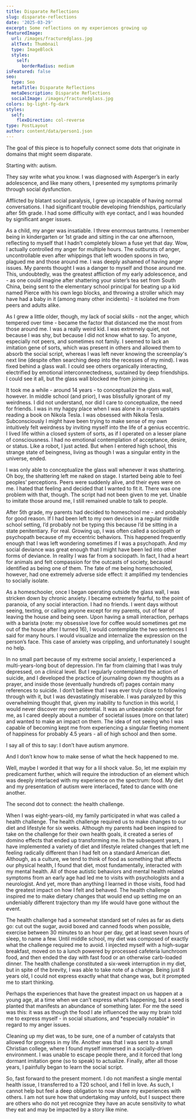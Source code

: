 ```yaml
---
title: Disparate Reflections
slug: disparate-reflections
date: '2025-03-29'
excerpt: Some reflections on my experiences growing up
featuredImage:
  url: /images/fracturedglass.jpg
  altText: Thumbnail
  type: ImageBlock
  styles:
    self:
      borderRadius: medium
isFeatured: false
seo:
  type: Seo
  metaTitle: Disparate Reflections
  metaDescription: Disparate Reflections
  socialImage: /images/fracturedglass.jpg
colors: bg-light-fg-dark
styles:
  self:
    flexDirection: col-reverse
type: PostLayout
author: content/data/person1.json
---
```

The goal of this piece is to hopefully connect some dots that originate in domains that might seem disparate.

Starting with: autism.

They say write what you know. I was diagnosed with Asperger’s in early adolescence, and like many others, I presented my symptoms primarily through social dysfunction. 

Afflicted by blatant social paralysis, I grew up incapable of having normal conversations. I had significant trouble developing friendships, particularly after 5th grade. I had some difficulty with eye contact, and I was hounded by significant anger issues. 

As a child, my anger was insatiable. I threw enormous tantrums. I remember being in kindergarten or 1st grade and sitting in the car one afternoon, reflecting to myself that I hadn’t completely blown a fuse yet that day. Wow, I actually controlled my anger for multiple hours. The outbursts of anger, uncontrollable even after whippings that left wooden spoons in two, plagued me and those around me. I was deeply ashamed of having anger issues. My parents thought I was a danger to myself and those around me. This, undoubtedly, was the greatest affliction of my early adolescence, and  - as one could imagine after shattering your sister’s tea set from South China, being sent to the elementary school principal for beating up a kid named Pierce with his own lego blocks, and throwing a stroller which may have had a baby in it (among many other incidents) - it isolated me from peers and adults alike.

As I grew a little older, though, my lack of social skills - not the anger, which tempered over time - became the factor that distanced me the most from those around me. I was a really weird kid. I was extremely quiet, not because I was shy, but because I did not know what to say. To anyone, especially not peers, and sometimes not family. I seemed to lack an imitation gene of sorts, which was present in others and allowed them to absorb the social script, whereas I was left never knowing the screenplay's next line (despite often searching deep into the recesses of my mind). I was fixed behind a glass wall. I could see others organically interacting, electrified by emotional interconnectedness, sustained by deep friendships. I could see it all, but the glass wall blocked me from joining in.

It took me a while - around 14 years - to conceptualize the glass wall, however. In middle school (and prior), I was blissfully ignorant of my weirdness. I did not understand, nor did I care to conceptualize, the need for friends. I was in my happy place when I was alone in a room upstairs reading a book on Nikola Tesla. I was obsessed with Nikola Tesla. Subconsciously I might have been trying to make sense of my own intuitively felt weirdness by inviting myself into the life of a genius eccentric. I lived life within a closed system of sorts, as if I operated on a lesser plane of consciousness. I had no emotional contemplation of acceptance, desire, or status. Like a robot, I just acted. But when I entered high school, this strange state of beingness, living as though I was a singular entity in the universe, ended.

I was only able to conceptualize the glass wall whenever it was shattering. Oh boy, the shattering left me naked on stage. I started being able to feel peoples’ perceptions. Peers were suddenly alive, and their eyes were on me. I hated that feeling and decided that I wanted to fit it. There was one problem with that, though. The script had not been given to me yet. Unable to imitate those around me, I still remained unable to talk to people.

After 5th grade, my parents had decided to homeschool me - and probably for good reason. If I had been left to my own devices in a regular middle school setting, I’d probably not be typing this because I’d be sitting in a state penitentiary. For real. Growing up, I was often called a sociopath or psychopath because of my eccentric behaviors. This happened frequently enough that I was left wondering sometimes if I was a psychopath. And my social deviance was great enough that I might have been led into other forms of deviance. In reality I was far from a sociopath. In fact, I had a heart for animals and felt compassion for the outcasts of society, becauseI identified as being one of them. The fate of me being homeschooled, however, had one extremely adverse side effect: it amplified my tendencies to socially isolate. 

As a homeschooler, once I began operating outside the glass wall, I was stricken down by chronic anxiety. I became extremely fearful, to the point of paranoia, of any social interaction. I had no friends. I went days without seeing, texting, or calling anyone except for my parents, out of fear of leaving the house and being seen. Upon having a small interaction, perhaps with a barista (note: my obsessive love for coffee would sometimes get me out of the house after I turned 16), I would contemplate the two sentences I said for many hours. I would visualize and internalize the expression on the person’s face. This case of anxiety was crippling, and unfortunately I sought no help.

In no small part because of my extreme social anxiety, I experienced a multi-years-long bout of depression. I’m far from claiming that I was truly depressed, on a clinical level. But I regularly contemplated the action of suicide, and I developed the practice of journaling down my thoughts as a prayer, and inside those (eventually hundreds of) pages contain many references to suicide. I don’t believe that I was ever truly close to following through with it, but I was devastatingly miserable. I was paralyzed by this overwhelming thought that, given my inability to function in this world, I would never discover my own potential. It was an unbearable concept for me, as I cared deeply about a number of societal issues (more on that later) and wanted to make an impact on them. The idea of not seeing who I was capable of becoming kept me from experiencing a singular fleeting moment of happiness for probably 4.5 years - all of high school and then some.

I say all of this to say: I don’t have autism anymore.

And I don’t know how to make sense of what the heck happened to me.

Well, maybe I worded it that way for a lil shock value. So, let me explain my predicament further, which will require the introduction of an element which was deeply interlaced with my experience on the spectrum: food. My diet and my presentation of autism were interlaced, fated to dance with one another.

The second dot to connect: the health challenge.

When I was eight-years-old, my family participated in what was called a health challenge. The health challenge required us to make changes to our diet and lifestyle for six weeks. Although my parents had been inspired to take on the challenge for their own health goals, it created a series of domino effects that ended up transforming me. In the subsequent years, I have implemented a variety of diet and lifestyle related changes that left me feeling radically different than I had felt on a standard American diet. Although, as a culture, we tend to think of food as something that affects our physical health, I found that diet, most fundamentally, interacted with my mental health. All of those autistic behaviors and mental health related symptoms from an early age had led me to visits with psychologists and a neurologist. And yet, more than anything I learned in those visits, food had the greatest impact on how I felt and behaved. The health challenge inspired me to make dietary changes that would end up setting me on an undeniably different trajectory than my life would have gone without the event.

The health challenge had a somewhat standard set of rules as far as diets go: cut out the sugar, avoid boxed and canned foods when possible, exercise between 30 minutes to an hour per day, get at least seven hours of sleep, to name a few. Until middle school, my diet was composed of exactly what the challenge required me to avoid. I injected myself with a high-sugar breakfast, moved on to a lunch powered by processed cafeteria lunchroom food, and then ended the day with fast food or an otherwise carb-loaded dinner. The health challenge constituted a six-week interruption in my diet, but in spite of the brevity, I was able to take note of a change. Being just 8 years old, I could not express exactly what that change was, but it prompted me to start thinking. 

Perhaps the experiences that have the greatest impact on us happen at a young age, at a time when we can’t express what’s happening, but a seed is planted that manifests an abundance of something later. For me the seed was this: it was as though the food I ate influenced the way my brain told me to express myself - in social situations, and \*especially notable\* in regard to my anger issues.

Cleaning up my diet was, to be sure, one of a number of catalysts that allowed for progress in my life. Another was that I was sent to a small Christian college, where I found myself immersed in a socially-driven environment. I was unable to escape people there, and it forced that long dormant imitation gene (so to speak) to actualize. Finally, after all those years, I painfully began to learn the social script.

So, fast forward to the present moment. I do not manifest a single mental health issue, I transferred to a T20 school, and I fell in love. As such, I cannot help but feel a deep obligation to now share my experiences with others. I am not sure how that undertaking may unfold, but I suspect there are others who do not yet recognize they have an acute sensitivity to what they eat and may be impacted by a story like mine.
